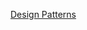 [Design Patterns](https://noureldinelabyad.notion.site/Design-patterns-7312f5f8c4c14171b77427dfe36125be?pvs=4)
